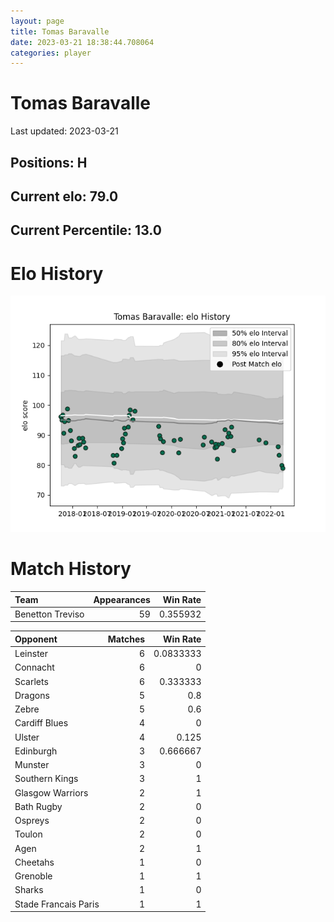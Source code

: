 ```yaml
---  
layout: page  
title: Tomas Baravalle  
date: 2023-03-21 18:38:44.708064  
categories: player  
---
```

# Tomas Baravalle


Last updated: 2023-03-21
## Positions: H

## Current elo: 79.0

## Current Percentile: 13.0

# Elo History


![elo history](history_TomasBaravalle.png)
# Match History


| Team             |   Appearances |   Win Rate |
|:-----------------|--------------:|-----------:|
| Benetton Treviso |            59 |   0.355932 |

| Opponent             |   Matches |   Win Rate |
|:---------------------|----------:|-----------:|
| Leinster             |         6 |  0.0833333 |
| Connacht             |         6 |  0         |
| Scarlets             |         6 |  0.333333  |
| Dragons              |         5 |  0.8       |
| Zebre                |         5 |  0.6       |
| Cardiff Blues        |         4 |  0         |
| Ulster               |         4 |  0.125     |
| Edinburgh            |         3 |  0.666667  |
| Munster              |         3 |  0         |
| Southern Kings       |         3 |  1         |
| Glasgow Warriors     |         2 |  1         |
| Bath Rugby           |         2 |  0         |
| Ospreys              |         2 |  0         |
| Toulon               |         2 |  0         |
| Agen                 |         2 |  1         |
| Cheetahs             |         1 |  0         |
| Grenoble             |         1 |  1         |
| Sharks               |         1 |  0         |
| Stade Francais Paris |         1 |  1         |